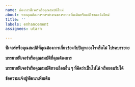 ```yaml
---
name: ต้องการฟีเจอร์หรือคุณสมบัติใหม่
about: หากคุณต้องการการทำงานของระบบเพิ่มเติมหรือแก้ไขของเดิมใหม่
title: ''
labels: enhancement
assignees: utarn

---
```


**ฟีเจอร์หรือคุณสมบัติที่คุณต้องการเกี่ยวข้องกับปัญหาอะไรหรือไม่ โปรดบรรยาย**


**บรรยายฟีเจอร์หรือคุณสมบัติที่คุณต้องการ**


**บรรยายฟีเจอร์หรือคุณสมบัติทางเลือกอื่น ๆ ที่คิดว่าเป็นไปได้ หรือยอมรับได้**


**ข้อความแจ้งผู้พัฒนาเพิ่มเติม**
